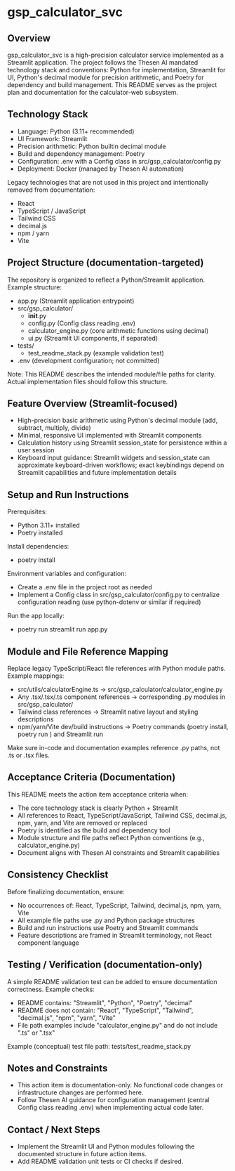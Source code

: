 # gsp_calculator_svc

## Overview

gsp_calculator_svc is a high-precision calculator service implemented as a Streamlit application. The project follows the Thesen AI mandated technology stack and conventions: Python for implementation, Streamlit for UI, Python's decimal module for precision arithmetic, and Poetry for dependency and build management. This README serves as the project plan and documentation for the calculator-web subsystem.

## Technology Stack

- Language: Python (3.11+ recommended)
- UI Framework: Streamlit
- Precision arithmetic: Python builtin decimal module
- Build and dependency management: Poetry
- Configuration: .env with a Config class in src/gsp_calculator/config.py
- Deployment: Docker (managed by Thesen AI automation)

Legacy technologies that are not used in this project and intentionally removed from documentation:
- React
- TypeScript / JavaScript
- Tailwind CSS
- decimal.js
- npm / yarn
- Vite

## Project Structure (documentation-targeted)

The repository is organized to reflect a Python/Streamlit application. Example structure:

- app.py (Streamlit application entrypoint)
- src/gsp_calculator/
  - __init__.py
  - config.py (Config class reading .env)
  - calculator_engine.py (core arithmetic functions using decimal)
  - ui.py (Streamlit UI components, if separated)
- tests/
  - test_readme_stack.py (example validation test)
- .env (development configuration; not committed)

Note: This README describes the intended module/file paths for clarity. Actual implementation files should follow this structure.

## Feature Overview (Streamlit-focused)

- High-precision basic arithmetic using Python's decimal module (add, subtract, multiply, divide)
- Minimal, responsive UI implemented with Streamlit components
- Calculation history using Streamlit session_state for persistence within a user session
- Keyboard input guidance: Streamlit widgets and session_state can approximate keyboard-driven workflows; exact keybindings depend on Streamlit capabilities and future implementation details

## Setup and Run Instructions

Prerequisites:
- Python 3.11+ installed
- Poetry installed

Install dependencies:

- poetry install

Environment variables and configuration:

- Create a .env file in the project root as needed
- Implement a Config class in src/gsp_calculator/config.py to centralize configuration reading (use python-dotenv or similar if required)

Run the app locally:

- poetry run streamlit run app.py

## Module and File Reference Mapping

Replace legacy TypeScript/React file references with Python module paths. Example mappings:

- src/utils/calculatorEngine.ts -> src/gsp_calculator/calculator_engine.py
- Any .tsx/.tsx/.ts component references -> corresponding .py modules in src/gsp_calculator/
- Tailwind class references -> Streamlit native layout and styling descriptions
- npm/yarn/Vite dev/build instructions -> Poetry commands (poetry install, poetry run <cmd>) and Streamlit run

Make sure in-code and documentation examples reference .py paths, not .ts or .tsx files.

## Acceptance Criteria (Documentation)

This README meets the action item acceptance criteria when:

- The core technology stack is clearly Python + Streamlit
- All references to React, TypeScript/JavaScript, Tailwind CSS, decimal.js, npm, yarn, and Vite are removed or replaced
- Poetry is identified as the build and dependency tool
- Module structure and file paths reflect Python conventions (e.g., calculator_engine.py)
- Document aligns with Thesen AI constraints and Streamlit capabilities

## Consistency Checklist

Before finalizing documentation, ensure:

- No occurrences of: React, TypeScript, Tailwind, decimal.js, npm, yarn, Vite
- All example file paths use .py and Python package structures
- Build and run instructions use Poetry and Streamlit commands
- Feature descriptions are framed in Streamlit terminology, not React component language

## Testing / Verification (documentation-only)

A simple README validation test can be added to ensure documentation correctness. Example checks:

- README contains: "Streamlit", "Python", "Poetry", "decimal"
- README does not contain: "React", "TypeScript", "Tailwind", "decimal.js", "npm", "yarn", "Vite"
- File path examples include "calculator_engine.py" and do not include ".ts" or ".tsx"

Example (conceptual) test file path: tests/test_readme_stack.py

## Notes and Constraints

- This action item is documentation-only. No functional code changes or infrastructure changes are performed here.
- Follow Thesen AI guidance for configuration management (central Config class reading .env) when implementing actual code later.

## Contact / Next Steps

- Implement the Streamlit UI and Python modules following the documented structure in future action items.
- Add README validation unit tests or CI checks if desired.
